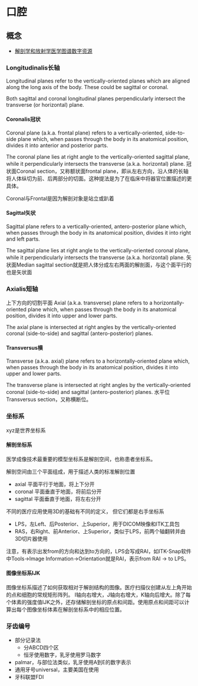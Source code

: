 # 口腔


## 概念

- [解剖学和放射学医学图谱数字资源](https://www.imaios.com/cn)

### Longitudinalis长轴

Longitudinal planes refer to the vertically-oriented planes which are aligned along the long axis of the body. These could be sagittal or coronal.

Both sagittal and coronal longitudinal planes perpendicularly intersect the transverse (or horizontal) plane.

#### Coronalis冠状
Coronal plane (a.k.a. frontal plane) refers to a vertically-oriented, side-to-side plane which, when passes through the body in its anatomical position, divides it into anterior and posterior parts.

The coronal plane lies at right angle to the vertically-oriented sagittal plane, while it perpendicularly intersects the transverse (a.k.a. horizontal) plane.
冠状面Coronal section，又称额状面frontal plane，即从左右方向，沿人体的长轴将人体纵切为前、后两部分的切面。这种提法是为了在临床中将器官位置描述的更具体。

Coronal与Frontal是因为解剖对象是站立或趴着

#### Sagittal矢状
Sagittal plane refers to a vertically-oriented, antero-posterior plane which, when passes through the body in its anatomical position, divides it into right and left parts.

The sagittal plane lies at right angle to the vertically-oriented coronal plane, while it perpendicularly intersects the transverse (a.k.a. horizontal) plane.
矢状面Median sagittal section就是把人体分成左右两面的解剖面，与这个面平行的也是矢状面

### Axialis短轴
上下方向的切割平面
Axial (a.k.a. transverse) plane refers to a horizontally-oriented plane which, when passes through the body in its anatomical position, divides it into upper and lower parts.

The axial plane is intersected at right angles by the vertically-oriented coronal (side-to-side) and sagittal (antero-posterior) planes.

#### Transversus横
Transverse (a.k.a. axial) plane refers to a horizontally-oriented plane which, when passes through the body in its anatomical position, divides it into upper and lower parts.

The transverse plane is intersected at right angles by the vertically-oriented coronal (side-to-side) and sagittal (antero-posterior) planes.
水平位Transversus section，又称横断位。

### 坐标系
xyz是世界坐标系

#### 解剖坐标系
医学成像技术最重要的模型坐标系是解剖空间，也称患者坐标系。

解剖空间由三个平面组成，用于描述人类的标准解剖位置

- axial 平面平行于地面，将上下分开
- coronal 平面垂直于地面，将前后分开
- sagittal 平面垂直于地面，将左右分开

不同的医疗应用使用3D的基础有不同的定义， 但它们都是右手坐标系

- LPS，左Left、后Posterior、上Superior，用于DICOM映像和ITK工具包
- RAS，右Right、前Anterior、上Superior，类似于LPS，前两个轴翻转并由3D切片器使用

注意，有表示出发from的方向和达到to方向的，LPS会写成RAI，如ITK-Snap软件中Tools->Image Information->Orientation就是RAI，表示from RAI -> to LPS。

#### 图像坐标系IJK
图像坐标系描述了如何获取相对于解剖结构的图像。医疗扫描仪创建从左上角开始的点和细胞的常规矩形阵列。
I轴向右增大，J轴向右增大，K轴向后增大。除了每个体素的强度值IJK之外，还存储解剖坐标的原点和间距。使用原点和间距可以计算出每个图像坐标体素在解剖坐标系中的相应位置。

### 牙齿编号

- 部分记录法
    - 分ABCD四个区
    - 恒牙使用数字，乳牙使用罗马数字
- palmar，与部位法类似，乳牙使用A到E的数字表示
- 通用牙号universal，主要美国在使用
- 牙科联盟FDI
